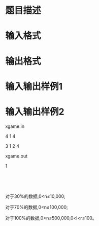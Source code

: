 

# 题目描述



# 输入格式



# 输出格式



# 输入输出样例1




# 输入输出样例2



<p>
xgame.in
</p>

<p>
4 1 4
</p>

<p>
3 1 2 4
</p>

<p>
xgame.out
</p>

<p>
1
</p>
</pre>
<p>
<br/>
</p>
<p>
<br/>
</p>
<p>
对于30%的数据,0&lt;n≤10,000;
</p>
<p>
对于70%的数据,0&lt;n≤100,000;
</p>
<p>
对于100%的数据,0&lt;n≤500,000,0&lt;l&lt;r≤100。
</p>
<p>
<br/>
</p>
